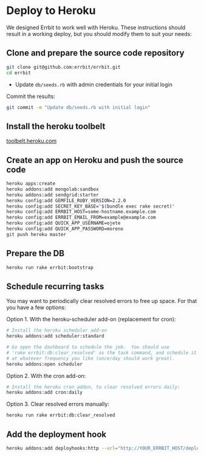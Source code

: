 # Deploy to Heroku
We designed Errbit to work well with Heroku. These instructions should result
in a working deploy, but you should modify them to suit your needs:

## Clone and prepare the source code repository
```bash
git clone git@github.com:errbit/errbit.git
cd errbit
```

- Update `db/seeds.rb` with admin credentials for your initial login

Commit the results:
```bash
git commit -m "Update db/seeds.rb with initial login"
```

## Install the heroku toolbelt
[toolbelt.heroku.com](https://toolbelt.heroku.com/)

## Create an app on Heroku and push the source code
```bash
heroku apps:create
heroku addons:add mongolab:sandbox
heroku addons:add sendgrid:starter
heroku config:add GEMFILE_RUBY_VERSION=2.2.0
heroku config:add SECRET_KEY_BASE="$(bundle exec rake secret)"
heroku config:add ERRBIT_HOST=some-hostname.example.com
heroku config:add ERRBIT_EMAIL_FROM=example@example.com
heroku config:add QUICK_APP_USERNAME=ojete
heroku config:add QUICK_APP_PASSWORD=moreno
git push heroku master
```

## Prepare the DB

```bash
heroku run rake errbit:bootstrap
```

## Schedule recurring tasks
You may want to periodically clear resolved errors to free up space. For that
you have a few options:

Option 1. With the heroku-scheduler add-on (replacement for cron):

```bash
# Install the heroku scheduler add-on
heroku addons:add scheduler:standard

# Go open the dashboard to schedule the job.  You should use
# 'rake errbit:db:clear_resolved' as the task command, and schedule it
# at whatever frequency you like (once/day should work great).
heroku addons:open scheduler
```

Option 2. With the cron add-on:

```bash
# Install the heroku cron addon, to clear resolved errors daily:
heroku addons:add cron:daily
```

Option 3. Clear resolved errors manually:

```bash
heroku run rake errbit:db:clear_resolved
```

## Add the deployment hook
```bash
heroku addons:add deployhooks:http --url="http://YOUR_ERRBIT_HOST/deploys.txt?api_key=YOUR_API_KEY"
```
